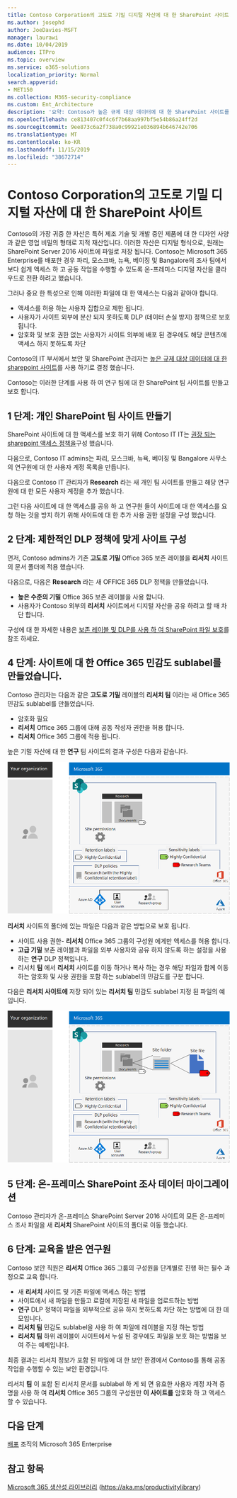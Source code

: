 ```yaml
---
title: Contoso Corporation의 고도로 기밀 디지털 자산에 대 한 SharePoint 사이트
ms.author: josephd
author: JoeDavies-MSFT
manager: laurawi
ms.date: 10/04/2019
audience: ITPro
ms.topic: overview
ms.service: o365-solutions
localization_priority: Normal
search.appverid:
- MET150
ms.collection: M365-security-compliance
ms.custom: Ent_Architecture
description: '요약: Contoso가 높은 규제 대상 데이터에 대 한 SharePoint 사이트를 구현 하 여 조사 팀 간의 공동 작업을 간편 하 게 수행 하는 방법'
ms.openlocfilehash: ce813407c0f4c6f7b68aa997bf5e54b86a24ff2d
ms.sourcegitcommit: 9ee873c6a2f738a0c99921e036894b646742e706
ms.translationtype: MT
ms.contentlocale: ko-KR
ms.lasthandoff: 11/15/2019
ms.locfileid: "38672714"
---
```

# <a name="sharepoint-site-for-highly-confidential-digital-assets-of-the-contoso-corporation"></a>Contoso Corporation의 고도로 기밀 디지털 자산에 대 한 SharePoint 사이트

Contoso의 가장 귀중 한 자산은 특허 제조 기술 및 개발 중인 제품에 대 한 디자인 사양과 같은 영업 비밀의 형태로 지적 재산입니다. 이러한 자산은 디지털 형식으로, 원래는 SharePoint Server 2016 사이트에 파일로 저장 됩니다. Contoso는 Microsoft 365 Enterprise를 배포한 경우 파리, 모스크바, 뉴욕, 베이징 및 Bangalore의 조사 팀에서 보다 쉽게 액세스 하 고 공동 작업을 수행할 수 있도록 온-프레미스 디지털 자산을 클라우드로 전환 하려고 했습니다. 
  
그러나 중요 한 특성으로 인해 이러한 파일에 대 한 액세스는 다음과 같아야 합니다.

- 액세스를 허용 하는 사용자 집합으로 제한 됩니다. 
- 사용자가 사이트 외부에 분산 되지 못하도록 DLP (데이터 손실 방지) 정책으로 보호 됩니다.
- 암호화 및 보호 권한 없는 사용자가 사이트 외부에 배포 된 경우에도 해당 콘텐츠에 액세스 하지 못하도록 차단

Contoso의 IT 부서에서 보안 및 SharePoint 관리자는 [높은 규제 대상 데이터에 대 한 sharepoint 사이트](teams-sharepoint-online-sites-highly-regulated-data.md)를 사용 하기로 결정 했습니다.
  
Contoso는 이러한 단계를 사용 하 여 연구 팀에 대 한 SharePoint 팀 사이트를 만들고 보호 합니다.

## <a name="step-1-created-a-private-sharepoint-team-site"></a>1 단계: 개인 SharePoint 팀 사이트 만들기

SharePoint 사이트에 대 한 액세스를 보호 하기 위해 Contoso IT IT는 [권장 되는 sharepoint 액세스 정책을](sharepoint-file-access-policies.md)구성 했습니다.

다음으로, Contoso IT admins는 파리, 모스크바, 뉴욕, 베이징 및 Bangalore 사무소의 연구원에 대 한 사용자 계정 목록을 만듭니다. 

다음으로 Contoso IT 관리자가 **Research** 라는 새 개인 팀 사이트를 만들고 해당 연구원에 대 한 모든 사용자 계정을 추가 했습니다.

그런 다음 사이트에 대 한 액세스를 공유 하 고 연구원 들이 사이트에 대 한 액세스를 요청 하는 것을 방지 하기 위해 사이트에 대 한 추가 사용 권한 설정을 구성 했습니다.

## <a name="step-2-configured-the-site-for-a-restrictive-dlp-policy"></a>2 단계: 제한적인 DLP 정책에 맞게 사이트 구성

먼저, Contoso admins가 기존 **고도로 기밀** Office 365 보존 레이블을 **리서치** 사이트의 문서 폴더에 적용 했습니다.

다음으로, 다음은 **Research** 라는 새 OFFICE 365 DLP 정책을 만들었습니다.

- **높은 수준의 기밀** Office 365 보존 레이블을 사용 합니다. 
- 사용자가 Contoso 외부의 **리서치** 사이트에서 디지털 자산을 공유 하려고 할 때 차단 합니다.

구성에 대 한 자세한 내용은 [보존 레이블 및 DLP를 사용 하 여 SharePoint 파일 보호](https://docs.microsoft.com/office365/enterprise/protect-sharepoint-online-files-with-office-365-labels-and-dlp)를 참조 하세요.

## <a name="step-4-created-an-office-365-sensitivity-sublabel-for-the-site"></a>4 단계: 사이트에 대 한 Office 365 민감도 sublabel를 만들었습니다.

Contoso 관리자는 다음과 같은 **고도로 기밀** 레이블의 **리서치 팀** 이라는 새 Office 365 민감도 sublabel를 만들었습니다.

- 암호화 필요
- **리서치** Office 365 그룹에 대해 공동 작성자 권한을 허용 합니다.
- **리서치** Office 365 그룹에 적용 됩니다.

높은 기밀 자산에 대 한 **연구** 팀 사이트의 결과 구성은 다음과 같습니다.

![높은 기밀 자산에 대 한 연구 팀 사이트의 결과 구성](./media/contoso-sharepoint-online-site-for-highly-confidential-assets/final-config.png)

**리서치** 사이트의 폴더에 있는 파일은 다음과 같은 방법으로 보호 됩니다.

- 사이트 사용 권한- **리서치** Office 365 그룹의 구성원 에게만 액세스를 허용 합니다.
- **고급 기밀** 보존 레이블과 파일을 외부 사용자와 공유 하지 않도록 하는 설정을 사용 하는 **연구** DLP 정책입니다.
- 리서치 **팀** 에서 **리서치** 사이트를 이동 하거나 복사 하는 경우 해당 파일과 함께 이동 하는 암호화 및 사용 권한을 포함 하는 sublabel의 민감도를 구분 합니다.

다음은 **리서치 사이트에** 저장 되어 있는 **리서치 팀** 민감도 sublabel 지정 된 파일의 예입니다.

![높은 기밀 자산에 대 한 연구 팀 사이트의 결과 구성](./media/contoso-sharepoint-online-site-for-highly-confidential-assets/final-config-example-file.png)


## <a name="step-5-migrated-the-on-premises-sharepoint-research-data"></a>5 단계: 온-프레미스 SharePoint 조사 데이터 마이그레이션

Contoso 관리자가 온-프레미스 SharePoint Server 2016 사이트의 모든 온-프레미스 조사 파일을 새 **리서치** SharePoint 사이트의 폴더로 이동 했습니다.

## <a name="step-6-trained-their-researchers"></a>6 단계: 교육을 받은 연구원

Contoso 보안 직원은 **리서치** Office 365 그룹의 구성원을 단계별로 진행 하는 필수 과정으로 교육 합니다.

- 새 **리서치** 사이트 및 기존 파일에 액세스 하는 방법
- 사이트에서 새 파일을 만들고 로컬에 저장된 새 파일을 업로드하는 방법
- **연구** DLP 정책이 파일을 외부적으로 공유 하지 못하도록 차단 하는 방법에 대 한 데모입니다.
- **리서치 팀** 민감도 sublabel을 사용 하 여 파일에 레이블을 지정 하는 방법
- **리서치 팀** 하위 레이블이 사이트에서 누설 된 경우에도 파일을 보호 하는 방법을 보여 주는 예제입니다.

최종 결과는 리서치 정보가 포함 된 파일에 대 한 보안 환경에서 Contoso를 통해 공동 작업을 수행할 수 있는 보안 환경입니다. 

리서치 **팀** 이 포함 된 리서치 문서를 sublabel 하 게 되 면 유효한 사용자 계정 자격 증명을 사용 하 여 **리서치** Office 365 그룹의 구성원만 **이 사이트를** 암호화 하 고 액세스할 수 있습니다.

## <a name="next-step"></a>다음 단계

[배포](deploy-microsoft-365-enterprise.md) 조직의 Microsoft 365 Enterprise

## <a name="see-also"></a>참고 항목

[Microsoft 365 생산성 라이브러리](https://aka.ms/productivitylibrary) (https://aka.ms/productivitylibrary)
